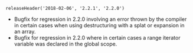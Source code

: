 ```
releaseHeader('2018-02-06', '2.2.1', '2.2.0')
```

*   Bugfix for regression in 2.2.0 involving an error thrown by the compiler in certain cases when using destructuring with a splat or expansion in an array.
*   Bugfix for regression in 2.2.0 where in certain cases a range iterator variable was declared in the global scope.
